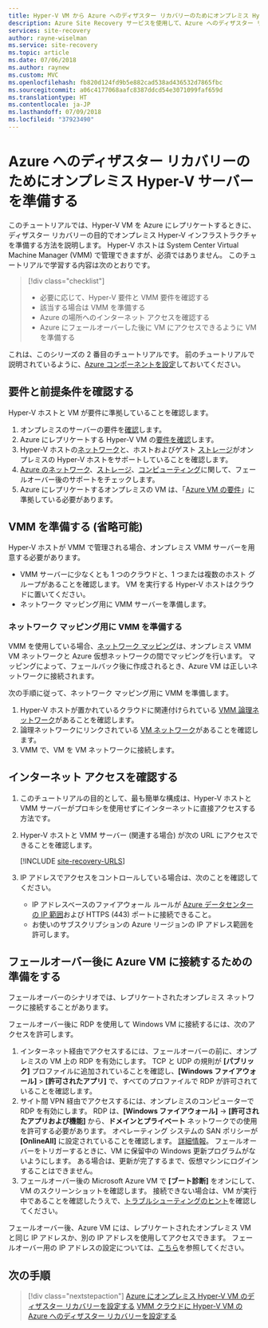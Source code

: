 ```yaml
---
title: Hyper-V VM から Azure へのディザスター リカバリーのためにオンプレミス Hyper-V サーバーを準備する | Microsoft Docs
description: Azure Site Recovery サービスを使用して、Azure へのディザスター リカバリーのために、System Center VMM で管理されていないオンプレミス Hyper-V VM を準備する方法について説明します。
services: site-recovery
author: rayne-wiselman
ms.service: site-recovery
ms.topic: article
ms.date: 07/06/2018
ms.author: raynew
ms.custom: MVC
ms.openlocfilehash: fb820d124fd9b5e882cad538ad436532d7865fbc
ms.sourcegitcommit: a06c4177068aafc8387ddcd54e3071099faf659d
ms.translationtype: HT
ms.contentlocale: ja-JP
ms.lasthandoff: 07/09/2018
ms.locfileid: "37923490"
---
```

# <a name="prepare-on-premises-hyper-v-servers-for-disaster-recovery-to-azure"></a>Azure へのディザスター リカバリーのためにオンプレミス Hyper-V サーバーを準備する

このチュートリアルでは、Hyper-V VM を Azure にレプリケートするときに、ディザスター リカバリーの目的でオンプレミス Hyper-V インフラストラクチャを準備する方法を説明します。 Hyper-V ホストは System Center Virtual Machine Manager (VMM) で管理できますが、必須ではありません。  このチュートリアルで学習する内容は次のとおりです。

> [!div class="checklist"]
> * 必要に応じて、Hyper-V 要件と VMM 要件を確認する
> * 該当する場合は VMM を準備する
> * Azure の場所へのインターネット アクセスを確認する
> * Azure にフェールオーバーした後に VM にアクセスできるように VM を準備する

これは、このシリーズの 2 番目のチュートリアルです。 前のチュートリアルで説明されているように、[Azure コンポーネントを設定](tutorial-prepare-azure.md)しておいてください。



## <a name="review-requirements-and-prerequisites"></a>要件と前提条件を確認する

Hyper-V ホストと VM が要件に準拠していることを確認します。

1. オンプレミスのサーバーの要件を[確認](hyper-v-azure-support-matrix.md#on-premises-servers)します。
2. Azure にレプリケートする Hyper-V VM の[要件を確認](hyper-v-azure-support-matrix.md#replicated-vms)します。
3. Hyper-V ホストの[ネットワーク](hyper-v-azure-support-matrix.md#hyper-v-network-configuration)と、ホストおよびゲスト [ストレージ](hyper-v-azure-support-matrix.md#hyper-v-host-storage)がオンプレミスの Hyper-V ホストをサポートしていることを確認します。
4. [Azure のネットワーク](hyper-v-azure-support-matrix.md#azure-vm-network-configuration-after-failover)、[ストレージ](hyper-v-azure-support-matrix.md#azure-storage)、[コンピューティング](hyper-v-azure-support-matrix.md#azure-compute-features)に関して、フェールオーバー後のサポートをチェックします。
5. Azure にレプリケートするオンプレミスの VM は、「[Azure VM の要件](hyper-v-azure-support-matrix.md#azure-vm-requirements)」に準拠している必要があります。


## <a name="prepare-vmm-optional"></a>VMM を準備する (省略可能)

Hyper-V ホストが VMM で管理される場合、オンプレミス VMM サーバーを用意する必要があります。 

- VMM サーバーに少なくとも 1 つのクラウドと、1 つまたは複数のホスト グループがあることを確認します。 VM を実行する Hyper-V ホストはクラウドに置いてください。
- ネットワーク マッピング用に VMM サーバーを準備します。

### <a name="prepare-vmm-for-network-mapping"></a>ネットワーク マッピング用に VMM を準備する

VMM を使用している場合、[ネットワーク マッピング](site-recovery-network-mapping.md)は、オンプレミス VMM VM ネットワークと Azure 仮想ネットワークの間でマッピングを行います。 マッピングによって、フェールバック後に作成されるとき、Azure VM は正しいネットワークに接続されます。

次の手順に従って、ネットワーク マッピング用に VMM を準備します。

1. Hyper-V ホストが置かれているクラウドに関連付けられている [VMM 論理ネットワーク](https://docs.microsoft.com/system-center/vmm/network-logical)があることを確認します。
2. 論理ネットワークにリンクされている [VM ネットワーク](https://docs.microsoft.com/system-center/vmm/network-virtual)があることを確認します。
3. VMM で、VM を VM ネットワークに接続します。

## <a name="verify-internet-access"></a>インターネット アクセスを確認する

1. このチュートリアルの目的として、最も簡単な構成は、Hyper-V ホストと VMM サーバーがプロキシを使用せずにインターネットに直接アクセスする方法です。 
2. Hyper-V ホストと VMM サーバー (関連する場合) が次の URL にアクセスできることを確認します。 

    [!INCLUDE [site-recovery-URLS](../../includes/site-recovery-URLS.md)]
    
3. IP アドレスでアクセスをコントロールしている場合は、次のことを確認してください。
    - IP アドレスベースのファイアウォール ルールが [Azure データセンターの IP 範囲](https://www.microsoft.com/download/confirmation.aspx?id=41653)および HTTPS (443) ポートに接続できること。
    - お使いのサブスクリプションの Azure リージョンの IP アドレス範囲を許可します。


## <a name="prepare-to-connect-to-azure-vms-after-failover"></a>フェールオーバー後に Azure VM に接続するための準備をする

フェールオーバーのシナリオでは、レプリケートされたオンプレミス ネットワークに接続することがあります。

フェールオーバー後に RDP を使用して Windows VM に接続するには、次のアクセスを許可します。

1. インターネット経由でアクセスするには、フェールオーバーの前に、オンプレミスの VM 上の RDP を有効にします。 TCP と UDP の規則が **[パブリック]** プロファイルに追加されていることを確認し、**[Windows ファイアウォール]** > **[許可されたアプリ]** で、すべてのプロファイルで RDP が許可されていることを確認します。
2. サイト間 VPN 経由でアクセスするには、オンプレミスのコンピューターで RDP を有効にします。 RDP は、**[Windows ファイアウォール]** -> **[許可されたアプリおよび機能]** から、**ドメインとプライベート** ネットワークでの使用を許可する必要があります。
   オペレーティング システムの SAN ポリシーが **[OnlineAll]** に設定されていることを確認します。 [詳細情報](https://support.microsoft.com/kb/3031135)。 フェールオーバーをトリガーするときに、VM に保留中の Windows 更新プログラムがないようにします。 ある場合は、更新が完了するまで、仮想マシンにログインすることはできません。
3. フェールオーバー後の Microsoft Azure VM で **[ブート診断]** をオンにして、VM のスクリーンショットを確認します。 接続できない場合は、VM が実行中であることを確認したうえで、[トラブルシューティングのヒント](http://social.technet.microsoft.com/wiki/contents/articles/31666.troubleshooting-remote-desktop-connection-after-failover-using-asr.aspx)を確認してください。

フェールオーバー後、Azure VM には、レプリケートされたオンプレミス VM と同じ IP アドレスか、別の IP アドレスを使用してアクセスできます。 フェールオーバー用の IP アドレスの設定については、[こちら](concepts-on-premises-to-azure-networking.md)を参照してください。

## <a name="next-steps"></a>次の手順

> [!div class="nextstepaction"]
> [Azure にオンプレミス Hyper-V VM のディザスター リカバリーを設定する](tutorial-hyper-v-to-azure.md)
> [VMM クラウドに Hyper-V VM の Azure へのディザスター リカバリーを設定する](tutorial-hyper-v-vmm-to-azure.md)
